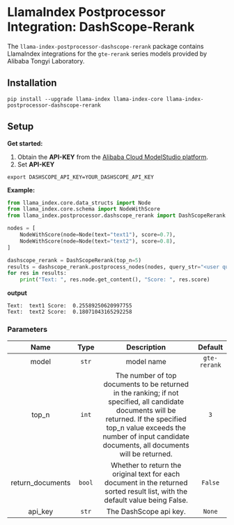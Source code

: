 # LlamaIndex Postprocessor Integration: DashScope-Rerank

The `llama-index-postprocessor-dashscope-rerank` package contains LlamaIndex integrations for the `gte-rerank` series models provided by Alibaba Tongyi Laboratory.

## Installation

```shell
pip install --upgrade llama-index llama-index-core llama-index-postprocessor-dashscope-rerank
```

## Setup

**Get started:**

1. Obtain the **API-KEY** from the [Alibaba Cloud ModelStudio platform](https://help.aliyun.com/document_detail/2712195.html?spm=a2c4g.2587460.0.i6).
2. Set **API-KEY**

```shell
export DASHSCOPE_API_KEY=YOUR_DASHSCOPE_API_KEY
```

**Example:**

```python
from llama_index.core.data_structs import Node
from llama_index.core.schema import NodeWithScore
from llama_index.postprocessor.dashscope_rerank import DashScopeRerank

nodes = [
    NodeWithScore(node=Node(text="text1"), score=0.7),
    NodeWithScore(node=Node(text="text2"), score=0.8),
]

dashscope_rerank = DashScopeRerank(top_n=5)
results = dashscope_rerank.postprocess_nodes(nodes, query_str="<user query>")
for res in results:
    print("Text: ", res.node.get_content(), "Score: ", res.score)
```

**output**

```text
Text:  text1 Score:  0.25589250620997755
Text:  text2 Score:  0.18071043165292258
```

### Parameters

|       Name       |  Type  |                                                                                                             Description                                                                                                              |   Default    |
| :--------------: | :----: | :----------------------------------------------------------------------------------------------------------------------------------------------------------------------------------------------------------------------------------: | :----------: |
|      model       | `str`  |                                                                                                              model name                                                                                                              | `gte-rerank` |
|      top_n       | `int`  | The number of top documents to be returned in the ranking; if not specified, all candidate documents will be returned. If the specified top_n value exceeds the number of input candidate documents, all documents will be returned. |     `3`      |
| return_documents | `bool` |                                                    Whether to return the original text for each document in the returned sorted result list, with the default value being False.                                                     |   `False`    |
|     api_key      | `str`  |                                                                                                        The DashScope api key.                                                                                                        |    `None`    |
